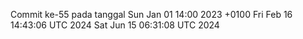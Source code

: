 Commit ke-55 pada tanggal Sun Jan 01 14:00 2023 +0100
Fri Feb 16 14:43:06 UTC 2024
Sat Jun 15 06:31:08 UTC 2024
